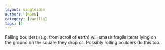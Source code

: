 ```yaml
---
layout: singleidea
authors: [RGRN]
category: [vanilla]
tags: []
---
```

Falling boulders (e.g. from scroll of earth) will smash fragile items lying on the ground on the square they drop on. Possibly rolling boulders do this too.
